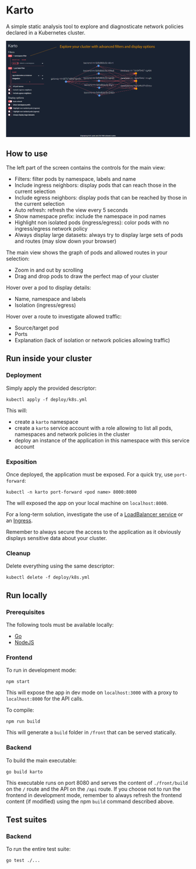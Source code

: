 # Karto

A simple static analysis tool to explore and diagnosticate network policies declared in a Kubernetes cluster.

![demo](README-DEMO.gif)

## How to use

The left part of the screen contains the controls for the main view:
- Filters: filter pods by namespace, labels and name
- Include ingress neighbors: display pods that can reach those in the current selection 
- Include egress neighbors: display pods that can be reached by those in the current selection
- Auto refresh: refresh the view every 5 seconds
- Show namespace prefix: include the namespace in pod names
- Highlight non isolated pods (ingress/egress): color pods with no ingress/egress network policy
- Always display large datasets: always try to display large sets of pods and routes (may slow down your browser)

The main view shows the graph of pods and allowed routes in your selection:
- Zoom in and out by scrolling
- Drag and drop pods to draw the perfect map of your cluster

Hover over a pod to display details:
- Name, namespace and labels
- Isolation (ingress/egress)

Hover over a route to investigate allowed traffic:
- Source/target pod
- Ports
- Explanation (lack of isolation or network policies allowing traffic)


## Run inside your cluster

### Deployment
Simply apply the provided descriptor:
```shell script
kubectl apply -f deploy/k8s.yml
```
This will:
- create a `karto` namespace
- create a `karto` service account with a role allowing to list all pods, namespaces and network 
policies in the cluster
- deploy an instance of the application in this namespace with this service account

### Exposition
Once deployed, the application must be exposed. For a quick try, use `port-forward`:
```shell script
kubectl -n karto port-forward <pod name> 8000:8000
```
The will exposed the app on your local machine on `localhost:8000`.

For a long-term solution, investigate the use of a [LoadBalancer service](
https://kubernetes.io/docs/concepts/services-networking/service/#publishing-services-service-types) or an [Ingress](
https://kubernetes.io/docs/concepts/services-networking/ingress/).

Remember to always secure the access to the application as it obviously displays sensitive data about your cluster. 

### Cleanup
Delete everything using the same descriptor:
```shell script
kubectl delete -f deploy/k8s.yml
```


## Run locally

### Prerequisites
The following tools must be available locally:
- [Go](https://golang.org/doc/install)
- [NodeJS](https://nodejs.org/en/download/) 

### Frontend
To run in development mode: 
```shell script
npm start
```
This will expose the app in dev mode on `localhost:3000` with a proxy to `localhost:8000` for the API calls.

To compile: 
```shell script
npm run build
```
This will generate a `build` folder in `/front` that can be served statically.

### Backend
To build the main executable: 
```shell script
go build karto
```
This executable runs on port 8080 and serves the content of `./front/build` on the `/` route and the API on the `/api`
route. If you choose not to run the frontend in development mode, remember to always refresh the frontend content (if 
modified) using the npm `build` command described above.  


## Test suites

### Backend
To run the entire test suite: 
```shell script
go test ./...
```
